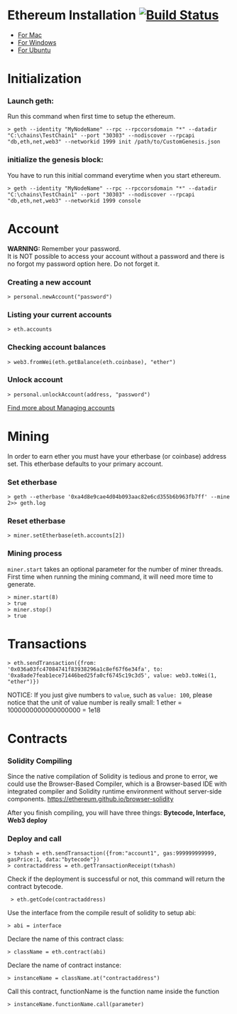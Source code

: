 # Ethereum Installation [![Build Status](http://ec2-54-194-144-141.eu-west-1.compute.amazonaws.com/api/badges/cp2017/docker-geth/status.svg)](http://ec2-54-194-144-141.eu-west-1.compute.amazonaws.com/cp2017/docker-geth)

- [For Mac](https://github.com/ethereum/go-ethereum/wiki/Installation-Instructions-for-Mac)  
- [For Windows](https://github.com/ethereum/go-ethereum/wiki/Installation-instructions-for-Windows)
- [For Ubuntu](https://github.com/ethereum/go-ethereum/wiki/Installation-Instructions-for-Ubuntu)


# Initialization

### Launch geth:
Run this command when first time to setup the ethereum.

    > geth --identity "MyNodeName" --rpc --rpccorsdomain "*" --datadir "C:\chains\TestChain1" --port "30303" --nodiscover --rpcapi "db,eth,net,web3" --networkid 1999 init /path/to/CustomGenesis.json

### initialize the genesis block:
You have to run this initial command everytime when you start ethereum.

    > geth --identity "MyNodeName" --rpc --rpccorsdomain "*" --datadir "C:\chains\TestChain1" --port "30303" --nodiscover --rpcapi "db,eth,net,web3" --networkid 1999 console



# Account 

**WARNING:** Remember your password.  
It is NOT possible to access your account without a password and there is no forgot my password option here. Do not forget it.

### Creating a new account
    > personal.newAccount("password")
  
### Listing your current accounts
    > eth.accounts

### Checking account balances
    > web3.fromWei(eth.getBalance(eth.coinbase), "ether")

### Unlock account
    > personal.unlockAccount(address, "password")

[Find more about Managing accounts](https://github.com/ethereum/go-ethereum/wiki/Managing-your-accounts)
   
# Mining
In order to earn ether you must have your etherbase (or coinbase) address set. This etherbase defaults to your primary account.

### Set etherbase
    > geth --etherbase '0xa4d8e9cae4d04b093aac82e6cd355b6b963fb7ff' --mine 2>> geth.log

### Reset etherbase
    > miner.setEtherbase(eth.accounts[2])
    
### Mining process
`miner.start` takes an optional parameter for the number of miner threads.  
First time when running the mining command, it will need more time to generate.

    > miner.start(8)
    > true
    > miner.stop()
    > true    
  
# Transactions
    > eth.sendTransaction({from: '0x036a03fc47084741f83938296a1c8ef67f6e34fa', to: '0xa8ade7feab1ece71446bed25fa0cf6745c19c3d5', value: web3.toWei(1, "ether")})
    
NOTICE: If you just give numbers to `value`, such as `value: 100`, please notice that the unit of value number is really small: 1 ether = 1000000000000000000 = 1e18
 
# Contracts

### Solidity Compiling
Since the native compilation of Solidity is tedious and prone to error, we could use the Browser-Based Compiler, which is a Browser-based IDE with integrated compiler and Solidity runtime environment without server-side components.
https://ethereum.github.io/browser-solidity

After you finish compiling, you will have three things:
**Bytecode, Interface, Web3 deploy**

### Deploy and call
    > txhash = eth.sendTransaction({from:"account1", gas:999999999999, gasPrice:1, data:"bytecode"})  
    > contractaddress = eth.getTransactionReceipt(txhash)
    
Check if the deployment is successful or not, this command will return the contract bytecode.
     
     > eth.getCode(contractaddress)

Use the interface from the compile result of solidity to setup abi:

    > abi = interface 
    
Declare the name of this contract class:

    > className = eth.contract(abi)
    
Declare the name of contract instance:

    > instanceName = className.at("contractaddress")
    
Call this contract, functionName is the function name inside the function

    > instanceName.functionName.call(parameter)
